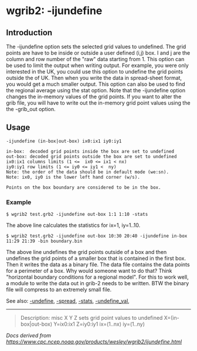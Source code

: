 # wgrib2: -ijundefine

## Introduction

The -ijundefine option sets the
selected grid values to undefined. The grid points are have to be
inside or outside a user defined (i,j) box. I and j are the column
and row number of the "raw" data starting from 1. This option can be
used to limit the output when writing output.
For example, you were only interested in the UK, you could use this
option to undefine the grid points outside the of UK. Then when you write
the data in spread-sheet format, you would get a much smaller output.
This option can also be used to find the regional average using the
stat option. Note that the
-ijundefine option changes the in-memory values
of the grid points. If you want to alter the grib file, you will
have to write out the in-memory grid point values using the
the -grib_out option.

## Usage

```
-ijundefine (in-box|out-box) ix0:ix1 iy0:iy1

in-box:  decoded grid points inside the box are set to undefined
out-box: decoded grid points outside the box are set to undefined
ix0:ix1 columns limits (1 <=  ix0 <= ix1 < nx)
iy0:iy1 row limits (1 <= iy0 <= iy1 <  ny)
Note: the order of the data should be in default mode (we:sn).
Note: ix0, iy0 is the lower left hand corner (w/s).

Points on the box boundary are considered to be in the box.
```

### Example

```
$ wgrib2 test.grb2 -ijundefine out-box 1:1 1:10 -stats
```

The above line calculates the statistics for ix=1, iy=1..10.

```
$ wgrib2 test.grb2 -ijundefine out-box 10:30 20:40 -ijundefine in-box 11:29 21:39 -bin boundary.bin
```

The above line undefines the grid points outside of a box and then undefines the grid points of a smaller
box that is contained in the first box. Then it writes the data as a binary file. The data file contains
the data points for a perimeter of a box. Why would someone want to do that? Think "horizontal boundary
conditions for a regional model". For this to work well, a module to write the data out in grib-2 needs
to be written. BTW the binary file will compress to an extremely small file.

See also:
[-undefine](./undefine.md),
[-spread](./spread.md),
[-stats](./stats.md),
[-undefine_val](./undefine_val.md),

---

> Description: misc X Y Z sets grid point values to undefined X=(in-box|out-box) Y=ix0:ix1 Z=iy0:iy1 ix=(1..nx) iy=(1..ny)

_Docs derived from <https://www.cpc.ncep.noaa.gov/products/wesley/wgrib2/ijundefine.html>_
